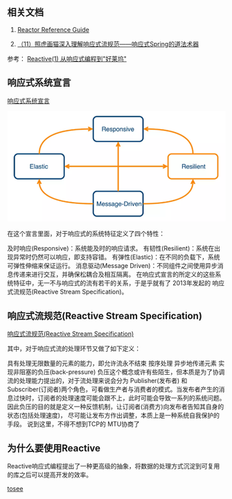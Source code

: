 ## 

## 相关文档
1. [Reactor Reference Guide](https://projectreactor.io/docs/core/release/reference/)


2. [（11）照虎画猫深入理解响应式流规范——响应式Spring的道法术器](https://blog.csdn.net/get_set/article/details/79514670)

参考： [Reactive(1) 从响应式编程到"好莱坞"](https://www.cnblogs.com/littleatp/p/11386487.html)

## 响应式系统宣言
[响应式系统宣言](https://www.reactivemanifesto.org/)

![reactive desc](img/reactive-desc.png)

在这个宣言里面，对于响应式的系统特征定义了四个特性：

及时响应(Responsive)：系统能及时的响应请求。
有韧性(Resilient)：系统在出现异常时仍然可以响应，即支持容错。
有弹性(Elastic)：在不同的负载下，系统可弹性伸缩来保证运行。
消息驱动(Message Driven)：不同组件之间使用异步消息传递来进行交互，并确保松耦合及相互隔离。
在响应式宣言的所定义的这些系统特征中，无一不与响应式的流有若干的关系，于是乎就有了 2013年发起的 响应式流规范(Reactive Stream Specification)。

## 响应式流规范(Reactive Stream Specification)

[响应式流规范(Reactive Stream Specification)](https://www.reactive-streams.org/)

其中，对于响应式流的处理环节又做了如下定义：

具有处理无限数量的元素的能力，即允许流永不结束
按序处理
异步地传递元素
实现非阻塞的负压(back-pressure)
负压这个概念或许有些陌生，但本质是为了协调流的处理能力提出的，对于流处理来说会分为 Publisher(发布者) 和Subscriber(订阅者)两个角色，可看做生产者与消费者的模式。当发布者产生的消息过快时，订阅者的处理速度可能会跟不上，此时可能会导致一系列的系统问题。 因此负压的目的就是定义一种反馈机制，让订阅者(消费方)向发布者告知其自身的状态(包括处理速度)，
尽可能让发布方作出调整，本质上是一种系统自我保护的手段。 说到这里，不得不想到TCP的 MTU协商了

## 为什么要使用Reactive

Reactive响应式编程提出了一种更高级的抽象，将数据的处理方式沉淀到可复用的库之后可以提高开发的效率。

[tosee](https://yq.aliyun.com/articles/617709)